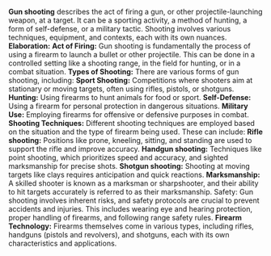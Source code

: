 **Gun shooting** describes the act of firing a gun, or other projectile-launching weapon, at a target. It can be a sporting activity, a method of hunting, a form of self-defense, or a military tactic. Shooting involves various techniques, equipment, and contexts, each with its own nuances. 
**Elaboration:**
**Act of Firing:**
Gun shooting is fundamentally the process of using a firearm to launch a bullet or other projectile. This can be done in a controlled setting like a shooting range, in the field for hunting, or in a combat situation. 
**Types of Shooting:**
There are various forms of gun shooting, including:
**Sport Shooting:** Competitions where shooters aim at stationary or moving targets, often using rifles, pistols, or shotguns. 
**Hunting:** Using firearms to hunt animals for food or sport. 
**Self-Defense:** Using a firearm for personal protection in dangerous situations. 
**Military Use:** Employing firearms for offensive or defensive purposes in combat. 
**Shooting Techniques:**
Different shooting techniques are employed based on the situation and the type of firearm being used. These can include:
**Rifle shooting:** Positions like prone, kneeling, sitting, and standing are used to support the rifle and improve accuracy. 
**Handgun shooting:** Techniques like point shooting, which prioritizes speed and accuracy, and sighted marksmanship for precise shots. 
**Shotgun shooting:** Shooting at moving targets like clays requires anticipation and quick reactions. 
**Marksmanship:**
A skilled shooter is known as a marksman or sharpshooter, and their ability to hit targets accurately is referred to as their marksmanship. 
Safety:
Gun shooting involves inherent risks, and safety protocols are crucial to prevent accidents and injuries. This includes wearing eye and hearing protection, proper handling of firearms, and following range safety rules. 
**Firearm Technology:**
Firearms themselves come in various types, including rifles, handguns (pistols and revolvers), and shotguns, each with its own characteristics and applications. 
